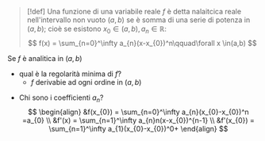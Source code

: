 >[!def]
>Una funzione di una variabile reale $f$ è detta nalaitcica reale nell'intervallo non vuoto $(a,b)$ se è somma di una serie di potenza in $(a,b)$; cioè se esistono $x_{0} \in(a,b), a_{n} \in \mathbb{R}:$
>$$ f(x) = \sum_{n=0}^\infty a_{n}(x-x_{0})^n\qquad\forall x \in(a,b) $$


Se $f$ è analitica in $(a,b)$
- qual è la regolarità minima di $f$?
	* $f$ derivabie ad ogni ordine in $(a,b)$
* Chi sono i coefficienti $a_{n}$? 
	 $$ \begin{align}
&f(x_{0}) = \sum_{n=0}^\infty a_{n}(x_{0}-x_{0})^n =a_{0} \\
&f'(x) = \sum_{n=1}^\infty a_{n}n(x-x_{0})^{n-1} \\
&f'(x_{0}) = \sum_{n=1}^\infty a_{1}(x_{0}-x_{0})^0+ 
\end{align} $$